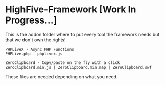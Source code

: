 # HighFive-Framework [Work In Progress...]
This is the addon folder where to put every tool the framework needs but that we don't own the rights!
```
PHPLiveX - Async PHP Functions
PHPLive.php | phplivex.js

ZeroClipboard - Copy/paste on the fly with a click
ZeroClipboard.min.js | ZeroClipboard.min.map | ZeroClipboard.swf
```
These files are needed depending on what you need.
